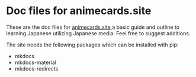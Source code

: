 # Doc files for animecards.site

These are the doc files for [animecards.site](https://animecards.site),a basic guide and outline to learning Japanese utilizing Japanese media. 
Feel free to suggest additions.

The site needs the following packages which can be installed with pip:

- mkdocs
- mkdocs-material
- mkdocs-redirects